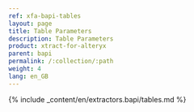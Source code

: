 ```yaml
---
ref: xfa-bapi-tables
layout: page
title: Table Parameters
description: Table Parameters
product: xtract-for-alteryx
parent: bapi
permalink: /:collection/:path
weight: 4
lang: en_GB
---
```


{% include _content/en/extractors.bapi/tables.md %} 